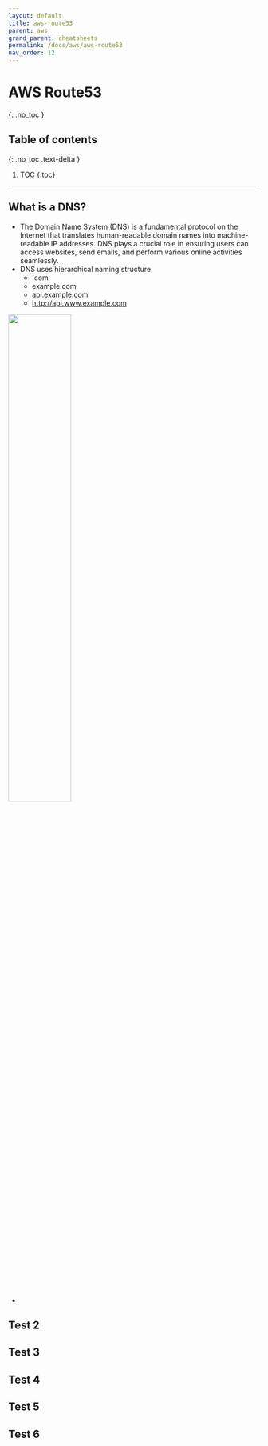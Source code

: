 ```yaml
---
layout: default
title: aws-route53
parent: aws
grand_parent: cheatsheets
permalink: /docs/aws/aws-route53
nav_order: 12
---
```

# AWS Route53
{: .no_toc }

## Table of contents
{: .no_toc .text-delta }

1. TOC
{:toc}

---

## What is a DNS?
- The Domain Name System (DNS) is a fundamental protocol on the Internet that translates human-readable domain names into machine-readable IP addresses. DNS plays a crucial role in ensuring users can access websites, send emails, and perform various online activities seamlessly.
- DNS uses hierarchical naming structure
  - .com
  - example.com
  - api.example.com
  - http://api.www.example.com

<img style="display: block; margin-left: 0x; margin-right: auto; width: 50%;" src="https://cjrequena.com/markdowns/assets/images/url.png" width="50%" alt=""/>

- 
## Test 2
## Test 3
## Test 4
## Test 5
## Test 6
